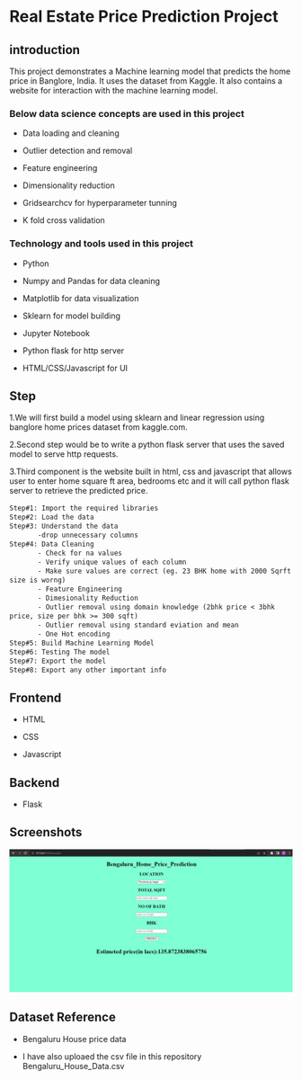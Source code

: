 
# Real Estate Price Prediction Project
## introduction
This project demonstrates a Machine learning model that predicts the home price in Banglore, India. It uses the dataset from Kaggle. It also contains a website for interaction with the machine learning model.

### Below data science concepts are used in this project

  - Data loading and cleaning

  - Outlier detection and removal
  
  - Feature engineering
  
  - Dimensionality reduction
  
  - Gridsearchcv for hyperparameter tunning
  
  - K fold cross validation

### Technology and tools used in this project

   - Python
   
   - Numpy and Pandas for data cleaning
   
   - Matplotlib for data visualization
   
   - Sklearn for model building
   
   - Jupyter Notebook
   
   - Python flask for http server
   
   - HTML/CSS/Javascript for UI
## Step
 1.We will first build a model using sklearn and linear regression using banglore home prices dataset from kaggle.com.
 
 2.Second step would be to write a python flask server that uses the saved model to serve http requests.
 
 3.Third component is the website built in html, css and javascript that allows user to enter home square ft area, bedrooms etc and it will call python flask server to retrieve the predicted price.
    
    Step#1: Import the required libraries
    Step#2: Load the data
    Step#3: Understand the data
           -drop unnecessary columns
    Step#4: Data Cleaning
           - Check for na values
           - Verify unique values of each column
           - Make sure values are correct (eg. 23 BHK home with 2000 Sqrft size is worng)
           - Feature Engineering
           - Dimesionality Reduction
           - Outlier removal using domain knowledge (2bhk price < 3bhk price, size per bhk >= 300 sqft)
           - Outlier removal using standard eviation and mean
           - One Hot encoding
    Step#5: Build Machine Learning Model
    Step#6: Testing The model
    Step#7: Export the model
    Step#8: Export any other important info
## Frontend
- HTML

- CSS

- Javascript

## Backend
- Flask


## Screenshots

![App Screenshot](https://github.com/prakash-thunder/Price_prediction_project/blob/main/model_photo.png?raw=true)


## Dataset Reference
  - Bengaluru House price data
  
  - I have also uploaed the csv file in this repository Bengaluru_House_Data.csv

